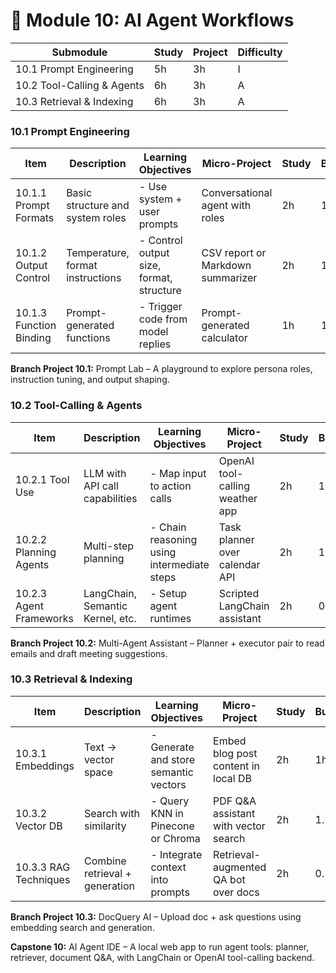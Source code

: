 # 📘 Module 10: AI Agent Workflows

| Submodule                  | Study | Project | Difficulty |
| -------------------------- | ----- | ------- | ---------- |
| 10.1 Prompt Engineering    | 5h    | 3h      | I          |
| 10.2 Tool-Calling & Agents | 6h    | 3h      | A          |
| 10.3 Retrieval & Indexing  | 6h    | 3h      | A          |

### 10.1 Prompt Engineering

| Item                    | Description                      | Learning Objectives                      | Micro-Project                     | Study | Build | Level |
| ----------------------- | -------------------------------- | ---------------------------------------- | --------------------------------- | ----- | ----- | ----- |
| 10.1.1 Prompt Formats   | Basic structure and system roles | - Use system + user prompts              | Conversational agent with roles   | 2h    | 1h    | I     |
| 10.1.2 Output Control   | Temperature, format instructions | - Control output size, format, structure | CSV report or Markdown summarizer | 2h    | 1h    | I     |
| 10.1.3 Function Binding | Prompt-generated functions       | - Trigger code from model replies        | Prompt-generated calculator       | 1h    | 1h    | I     |

**Branch Project 10.1:** Prompt Lab – A playground to explore persona roles, instruction tuning, and output shaping.

### 10.2 Tool-Calling & Agents

| Item                    | Description                      | Learning Objectives                        | Micro-Project                   | Study | Build | Level |
| ----------------------- | -------------------------------- | ------------------------------------------ | ------------------------------- | ----- | ----- | ----- |
| 10.2.1 Tool Use         | LLM with API call capabilities   | - Map input to action calls                | OpenAI tool-calling weather app | 2h    | 1.5h  | A     |
| 10.2.2 Planning Agents  | Multi-step planning              | - Chain reasoning using intermediate steps | Task planner over calendar API  | 2h    | 1h    | A     |
| 10.2.3 Agent Frameworks | LangChain, Semantic Kernel, etc. | - Setup agent runtimes                     | Scripted LangChain assistant    | 2h    | 0.5h  | A     |

**Branch Project 10.2:** Multi-Agent Assistant – Planner + executor pair to read emails and draft meeting suggestions.

### 10.3 Retrieval & Indexing

| Item                  | Description                    | Learning Objectives                   | Micro-Project                         | Study | Build | Level |
| --------------------- | ------------------------------ | ------------------------------------- | ------------------------------------- | ----- | ----- | ----- |
| 10.3.1 Embeddings     | Text → vector space            | - Generate and store semantic vectors | Embed blog post content in local DB   | 2h    | 1h    | A     |
| 10.3.2 Vector DB      | Search with similarity         | - Query KNN in Pinecone or Chroma     | PDF Q\&A assistant with vector search | 2h    | 1.5h  | A     |
| 10.3.3 RAG Techniques | Combine retrieval + generation | - Integrate context into prompts      | Retrieval-augmented QA bot over docs  | 2h    | 0.5h  | A     |

**Branch Project 10.3:** DocQuery AI – Upload doc + ask questions using embedding search and generation.

**Capstone 10:** AI Agent IDE – A local web app to run agent tools: planner, retriever, document Q\&A, with LangChain or OpenAI tool-calling backend.

